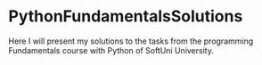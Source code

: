 # PythonFundamentalsSolutions
Here I will present my solutions to the tasks from the programming Fundamentals course with Python of SoftUni University.
